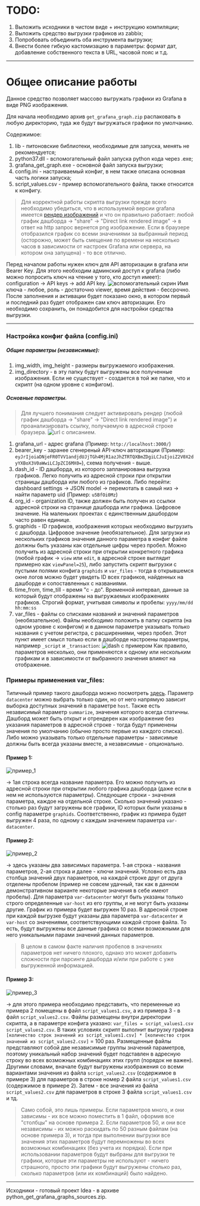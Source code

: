 # TODO:
1. Выложить исходники в чистом виде + инструкцию компиляции;
2. Выложить средство выгрузки графиков из zabbix;
3. Попробовать объединить оба инструмента выгрузки;
4. Внести более гибкую кастомизацию в параметры: формат дат, добавление собственного текста в URL, часовой пояс и т.д.


---
# Общее описание работы
Данное средство позволяет массово выгружать графики из Grafana в виде PNG изображения.

Для начала необходимо архив `get_grafana_graph.zip` распаковать в любую директорию, туда же будут выгружаться графики по умолчанию.

Содержимое:
1. lib - питоновские библиотеки, необходимые для запуска, менять не рекомендуется;
2. python37.dll - вспомогательный файл запуска python кода через .exe;
3. grafana_get_graph.exe - основной файл запуска выгрузки;
4. config.ini - настраиваемый конфиг, в нем также описана основная часть логики запуска;
5. script_values.csv - пример вспомогательного файла, также относится к конфигу.
> Для корректной работы скрипта выгрузки прежде всего необходимо убедиться, что в используемой версии grafana имеется [рендер изображений](https://grafana.com/grafana/plugins/grafana-image-renderer/) и что он правильно работает: любой график дашборда → "share" → "Direct link rendered image" → в ответ на http запрос вернется png изображение. Если в браузере отобразился график со всеми значениями за выбранный период (осторожно, может быть смещение по времени на несколько часов в зависимости от настроек Grafana или сервера, на котором она запущена) - то все отлично.

Перед началом работы нужен ключ для API авторизации в grafana или Bearer Key. Для этого необходим админский доступ к grafana (либо можно попросить ключ на чтение у того, кто доступ имеет): configuration → API keys → add API key. ![вспомогательный скрин](https://github.com/D4nD4nce/QA_LoadTesting_Info/blob/main/grafana_graph_downloader/examples/description_1.PNG)
Имя ключа - любое, роль - достаточно viewer, время действия - бессрочно. После заполнения и активации будет показано окно, в котором первый и последний раз будет отображен сам ключ авторизации. Его необходимо сохранить, он понадобится для настройки средства выгрузки.

---
### Настройка конфиг файла (config.ini)
##### Общие параметры (независимые):
1. img_width, img_height - размеры выгружаемого изображения.
1. img_directory - в эту папку будут выгружены все полученные изображения. Если не существует - создается в той же папке, что и скрипт (на одном уровне с конфигом).

##### Основные параметры.
> Для лучшего понимания следует активировать рендер (любой график дашборда → "share" → "Direct link rendered image") и проанализировать ссылку, получаемую в адресной строке браузера. ![url с описанием](https://github.com/D4nD4nce/QA_LoadTesting_Info/blob/main/grafana_graph_downloader/examples/description_2.png).

1. grafana_url - адрес grafana (Пример: `http://localhost:3000/`)
1. bearer_key - заранее сгенереный API-ключ авторизации (Пример: `eyJrIjoiaDNjeFR0TVV1andjdUJjTGh4MjR1azJhZTRTQXBmZDgiLCJuIjoiZ2V0X2dyYXBoX3V0aWwiLCJpZCI6MX0=`), схема получения - выше.
1. dash_id - ID дашборда, из которого запланирована выгрузка графиков. Легко получить из адресной строки при открытии страницы дашборда или любого из графиков. Либо перейти: dashboard settings → JSON model → перемотать в самый низ → найти параметр uid (Пример: `u5BfOi0Mz`)
1. org_id - organization ID, также должен быть получен из ссылки адресной строки на странице дашборда или графика. Цифровое значение. На маленьких проектах с единственным дашбордом часто равен единице.
1. graphids - ID графиков, изображения которых необходимо выгрузить с дашборда. Цифровое значение (необязательное). Для загрузки из нескольких графиков значения данного параметра в конфиг файле должны быть указаны как отдельные цифры через пробел. Можно получить из адресной строки при открытии конкретного графика (любой график → `view` или `edit`, в адресной строке выглядит примерно как `viewPanel=25`), либо запустить скрипт выгрузки с пустыми полями конфига `graphids` и `var_files` - тогда в открывшемся окне логов можно будет увидеть ID всех графиков, найденных на дашборде и сопоставленных с названиями.
1. time_from, time_till - время "с - до". Временной интервал, данные за который будут отображены на выгружаемых изображениях графиков. Строгий формат, учитывая символы и пробелы: `yyyy/mm/dd hh:mm:ss`
1. var_files - файлы со списками названий и значений параметров (необязательное). Файлы необходимо положить в папку скрипта (на одном уровне с конфигом) и в данном параметре указывать только названия с учетом регистра, с расширениями, через пробел. Этот пункт имеет смысл только если в дашборде настроены параметры, например `_script` и `_transaction`: ![dash с примером](https://github.com/D4nD4nce/QA_LoadTesting_Info/blob/main/grafana_graph_downloader/examples/description_3.PNG)
Как правило, параметров несколько, они применяются к одному или нескольким графикам и в зависимости от выбранного значения влияют на отображение.

### Примеры применения var_files:
Типичный пример такого дашборда можно посмотреть [здесь](https://play.grafana.org/d/000000002/influxdb-templated?orgId=1&var-datacenter=Africa&var-host=server%2F7&var-summarize=1m). Параметр `datacenter` можно выбрать только один, но от него напрямую зависит выборка доступных значений в параметре `host`. Также есть независимый параметр `summarize`, значения которого всегда статичны. Дашборд может быть открыт и отрендерен как изображение без указания параметров в адресной строке - тогда будут применены значения по умолчанию (обычно просто первые из каждого списка). Либо можно указывать только отдельные параметры - зависимые должны быть всегда указаны вместе, а независимые - опционально.

#### Пример 1:
![пример_1](https://github.com/D4nD4nce/QA_LoadTesting_Info/blob/main/grafana_graph_downloader/examples/example_1.PNG)

-> 1ая строка всегда название параметра. Его можно получить из адресной строки при открытии любого графика дашборда (даже если в нем не используются параметры). Следующие строки - значения параметра, каждое на отдельной строке. Сколько значений указано - столько раз будут загружены все графики, ID которых были указаны в config параметре `graphids`. Соответственно, график из примера будет выгружен 4 раза, по одному с каждым значением параметра `var-datacenter`.

#### Пример 2:
![пример_2](https://github.com/D4nD4nce/QA_LoadTesting_Info/blob/main/grafana_graph_downloader/examples/example_2.PNG)

-> здесь указаны два зависимых параметра. 1-ая строка - названия параметров, 2-ая строка и далее - ключи значений. Условно есть два столбца значений двух параметров, на каждой строке друг от друга отделены пробелом (пример не совсем удачный, так как в данном демонстративном варианте некоторые значения в себе имеют пробелы). Для параметра `var-datacenter` могут быть указаны только строго определенные `var-host` из его группы, и не могут быть указаны другие. График из примера будет выгружен 10 раз. В адресной строке при каждой выгрузке будут указаны два параметра `var-datacenter` и `var-host` со значениями, соответствующими каждой строке файла. То есть, будут выгружены все данные графика со всеми возможными для него уникальными парами значений данных параметров.
> В целом в самом факте наличия пробелов в значениях параметров нет ничего плохого, однако это может добавить сложности при парсинге дашборда и/или при работе с уже выгруженной информацией.

#### Пример 3:
![пример_3](https://github.com/D4nD4nce/QA_LoadTesting_Info/blob/main/grafana_graph_downloader/examples/example_3.PNG)

-> для этого примера необходимо представить, что переменные из примера 2 помещены в файл `script_values1.csv`, а из примера 3 - в файл `script_values2.csv`. Файлы размещены внутри директории скрипта, а в параметре конфига указано: `var_files = script_values1.csv script_values2.csv`. В таких условиях скрипт выполнит выгрузку графика `[количество строк значений из script_values1.csv] * [количество строк значений из script_values2.csv]` = 100 раз. Размещенные файлы представляют собой две независимые группы значений параметров, поэтому уникальный набор значений будет подставлен в адресную строку во всех возможных комбинациях этих групп (порядок не важен). Другими словами, вначале будут выгружены изображения со всеми вариантами значения из файла `script_values2.csv` (содержимое в примере 3) для параметров в строке номер 2 файла `script_values1.csv` (содержимое в примере 2). Затем - все значения из файла `script_values2.csv` для параметров в строке 3 файла `script_values1.csv` и тд.
> Само собой, это лишь примеры. Если параметров много, и они зависимы - их все можно поместить в 1 файл, оформив все "столбцы" на основе примера 2. Если параметров 50, и они все независимы - их можно раскидать по 50 разным файлам (на основе примера 3), и тогда при выполнении выгрузки все значения этих параметров будут перемножены во всех возможных комбинациях (без учета их порядка).
> Если при использовании параметров будут выбраны для выгрузки те графики, которые эти параметры не используют - ничего страшного, просто эти графики будут выгружены столько раз, сколько параметров (или их комбинаций) было найдено.

---
Исходники - готовый проект Idea - в архиве python_get_grafana_graphs_sources.zip.
